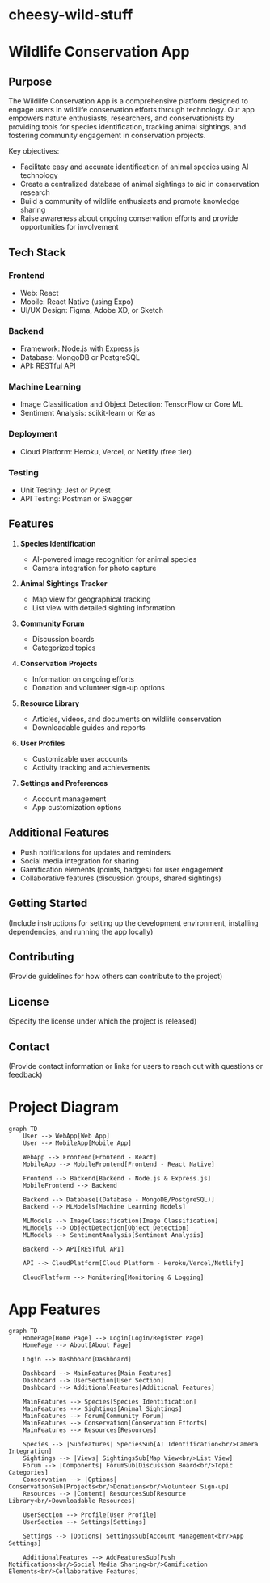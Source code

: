 # cheesy-wild-stuff

# Wildlife Conservation App

## Purpose

The Wildlife Conservation App is a comprehensive platform designed to engage users in wildlife conservation efforts through technology. Our app empowers nature enthusiasts, researchers, and conservationists by providing tools for species identification, tracking animal sightings, and fostering community engagement in conservation projects.

Key objectives:
- Facilitate easy and accurate identification of animal species using AI technology
- Create a centralized database of animal sightings to aid in conservation research
- Build a community of wildlife enthusiasts and promote knowledge sharing
- Raise awareness about ongoing conservation efforts and provide opportunities for involvement

## Tech Stack

### Frontend
- Web: React
- Mobile: React Native (using Expo)
- UI/UX Design: Figma, Adobe XD, or Sketch

### Backend
- Framework: Node.js with Express.js
- Database: MongoDB or PostgreSQL
- API: RESTful API

### Machine Learning
- Image Classification and Object Detection: TensorFlow or Core ML
- Sentiment Analysis: scikit-learn or Keras

### Deployment
- Cloud Platform: Heroku, Vercel, or Netlify (free tier)

### Testing
- Unit Testing: Jest or Pytest
- API Testing: Postman or Swagger

## Features

1. **Species Identification**
   - AI-powered image recognition for animal species
   - Camera integration for photo capture

2. **Animal Sightings Tracker**
   - Map view for geographical tracking
   - List view with detailed sighting information

3. **Community Forum**
   - Discussion boards
   - Categorized topics

4. **Conservation Projects**
   - Information on ongoing efforts
   - Donation and volunteer sign-up options

5. **Resource Library**
   - Articles, videos, and documents on wildlife conservation
   - Downloadable guides and reports

6. **User Profiles**
   - Customizable user accounts
   - Activity tracking and achievements

7. **Settings and Preferences**
   - Account management
   - App customization options

## Additional Features

- Push notifications for updates and reminders
- Social media integration for sharing
- Gamification elements (points, badges) for user engagement
- Collaborative features (discussion groups, shared sightings)

## Getting Started

(Include instructions for setting up the development environment, installing dependencies, and running the app locally)

## Contributing

(Provide guidelines for how others can contribute to the project)

## License

(Specify the license under which the project is released)

## Contact

(Provide contact information or links for users to reach out with questions or feedback)

# Project Diagram
```mermaid
graph TD
    User --> WebApp[Web App]
    User --> MobileApp[Mobile App]
    
    WebApp --> Frontend[Frontend - React]
    MobileApp --> MobileFrontend[Frontend - React Native]
    
    Frontend --> Backend[Backend - Node.js & Express.js]
    MobileFrontend --> Backend
    
    Backend --> Database[(Database - MongoDB/PostgreSQL)]
    Backend --> MLModels[Machine Learning Models]
    
    MLModels --> ImageClassification[Image Classification]
    MLModels --> ObjectDetection[Object Detection]
    MLModels --> SentimentAnalysis[Sentiment Analysis]
    
    Backend --> API[RESTful API]
    
    API --> CloudPlatform[Cloud Platform - Heroku/Vercel/Netlify]
    
    CloudPlatform --> Monitoring[Monitoring & Logging]
```
# App Features
```mermaid
graph TD
    HomePage[Home Page] --> Login[Login/Register Page]
    HomePage --> About[About Page]
    
    Login --> Dashboard[Dashboard]
    
    Dashboard --> MainFeatures[Main Features]
    Dashboard --> UserSection[User Section]
    Dashboard --> AdditionalFeatures[Additional Features]
    
    MainFeatures --> Species[Species Identification]
    MainFeatures --> Sightings[Animal Sightings]
    MainFeatures --> Forum[Community Forum]
    MainFeatures --> Conservation[Conservation Efforts]
    MainFeatures --> Resources[Resources]
    
    Species --> |Subfeatures| SpeciesSub[AI Identification<br/>Camera Integration]
    Sightings --> |Views| SightingsSub[Map View<br/>List View]
    Forum --> |Components| ForumSub[Discussion Board<br/>Topic Categories]
    Conservation --> |Options| ConservationSub[Projects<br/>Donations<br/>Volunteer Sign-up]
    Resources --> |Content| ResourcesSub[Resource Library<br/>Downloadable Resources]
    
    UserSection --> Profile[User Profile]
    UserSection --> Settings[Settings]
    
    Settings --> |Options| SettingsSub[Account Management<br/>App Settings]
    
    AdditionalFeatures --> AddFeaturesSub[Push Notifications<br/>Social Media Sharing<br/>Gamification Elements<br/>Collaborative Features]
```
